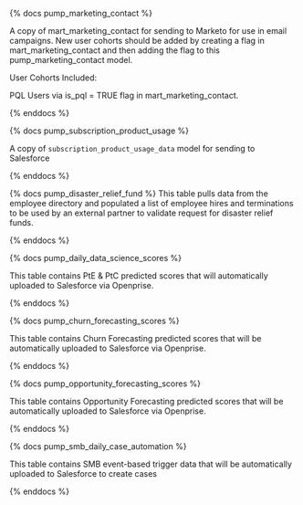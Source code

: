 {% docs pump_marketing_contact %}

A copy of mart_marketing_contact for sending to Marketo for use in email campaigns. New user cohorts should be added by creating a flag in mart_marketing_contact and then adding the flag to this pump_marketing_contact model.

User Cohorts Included:

PQL Users via is_pql = TRUE flag in mart_marketing_contact.

{% enddocs %}

{% docs pump_subscription_product_usage %}

A copy of `subscription_product_usage_data` model for sending to Salesforce

{% enddocs %}

{% docs pump_disaster_relief_fund %}
This table pulls data from the employee directory and populated a list of employee hires and terminations to be used by an external partner to validate request for disaster relief funds.

{% enddocs %}

{% docs pump_daily_data_science_scores %}

This table contains PtE & PtC predicted scores that will automatically uploaded to Salesforce via Openprise.

{% enddocs %}

{% docs pump_churn_forecasting_scores %}

This table contains Churn Forecasting predicted scores that will be automatically uploaded to Salesforce via Openprise.

{% enddocs %}

{% docs pump_opportunity_forecasting_scores %}

This table contains Opportunity Forecasting predicted scores that will be automatically uploaded to Salesforce via Openprise.

{% enddocs %}

{% docs pump_smb_daily_case_automation %}

This table contains SMB event-based trigger data that will be automatically uploaded to Salesforce to create cases 

{% enddocs %}